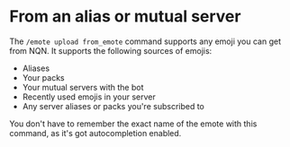 # From an alias or mutual server

The `/emote upload from_emote` command supports any emoji you can get from NQN. 
It supports the following sources of emojis:
- Aliases
- Your packs
- Your mutual servers with the bot
- Recently used emojis in your server
- Any server aliases or packs you're subscribed to

You don't have to remember the exact name of the emote with this command, as it's got autocompletion enabled.